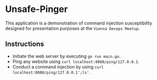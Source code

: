 # Unsafe-Pinger

This application is a demonstration of command injection susceptibility designed for presentation
purposes at the `Vienna Devops Meetup`.

## Instructions

* Initiate the web server by executing `go run main.go`.
* Ping any website using `curl localhost:8080/ping/127.0.0.1`.
* Conduct a command injection by using `curl localhost:8080/ping/127.0.0.1';ls'`.
